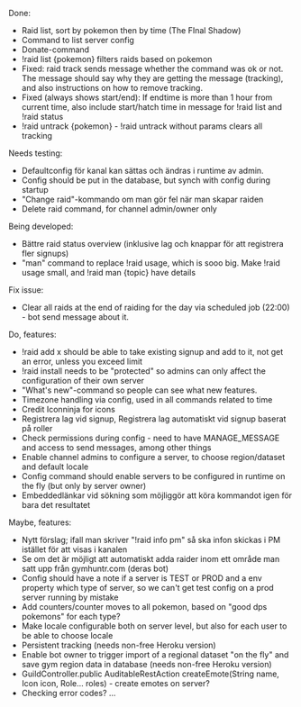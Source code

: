 Done:

* Raid list, sort by pokemon then by time (The FInal Shadow)
* Command to list server config
* Donate-command
* !raid list {pokemon} filters raids based on pokemon
* Fixed: raid track sends message whether the command was ok or not. The message should say why they
are getting the message (tracking), and also instructions on how to remove tracking.
* Fixed (always shows start/end): If endtime is more than 1 hour from current time, 
also include start/hatch time in message for !raid list and !raid status
* !raid untrack {pokemon} - !raid untrack without params clears all tracking

Needs testing:

* Defaultconfig för kanal kan sättas och ändras i runtime av admin.
* Config should be put in the database, but synch with config during startup
* "Change raid"-kommando om man gör fel när man skapar raiden
* Delete raid command, for channel admin/owner only

Being developed:

* Bättre raid status overview (inklusive lag och knappar för att registrera fler signups)
* "man" command to replace !raid usage, which is sooo big. Make !raid usage small, and !raid man {topic} have details

Fix issue:

* Clear all raids at the end of raiding for the day via scheduled job (22:00) - bot send message about it.

Do, features:

* !raid add x should be able to take existing signup and add to it, not get an error,
unless you exceed limit
* !raid install needs to be "protected" so admins can only affect the configuration of their own server
* "What's new"-command so people can see what new features.
* Timezone handling via config, used in all commands related to time
* Credit Iconninja for icons
* Registrera lag vid signup, Registrera lag automatiskt vid signup baserat på roller
* Check permissions during config - need to have MANAGE_MESSAGE and access to send messages, among other things
* Enable channel admins to configure a server, to choose region/dataset and default locale
* Config command should enable servers to be configured in runtime on the fly (but only by server owner)
* Embeddedlänkar vid sökning som möjliggör att köra kommandot igen för bara det resultatet

Maybe, features:

* Nytt förslag; ifall man skriver "!raid info pm" så ska infon skickas i PM istället för att visas i kanalen
* Se om det är möjligt att automatiskt adda raider inom ett område man satt upp från gymhuntr.com (deras bot)
* Config should have a note if a server is TEST or PROD and a env property which type of server,
so we can't get test config on a prod server running by mistake
* Add counters/counter moves to all pokemon, based on "good dps pokemons" for each type?
* Make locale configurable both on server level, but also for each user to be able to choose locale
* Persistent tracking (needs non-free Heroku version)
* Enable bot owner to trigger import of a regional dataset "on the fly" and save gym region data in database 
(needs non-free Heroku version)
* GuildController.public AuditableRestAction<Emote> createEmote(String name, Icon icon, Role... roles) - create emotes on server?
* Checking error codes?
...
